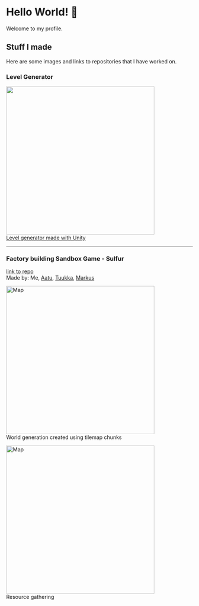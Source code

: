 # Hello World! 👋
Welcome to my profile.

## Stuff I made
Here are some images and links to repositories that I have worked on.
### Level Generator
<img src="https://github.com/user-attachments/assets/a8d8a641-2bb4-4282-852d-e1b5fb107ff0" width="400" /><br>
[Level generator made with Unity](https://github.com/kahegit/level-generator)

---

### Factory building Sandbox Game - Sulfur

[link to repo](https://github.com/kahegit/group_6)  
Made by: Me, [Aatu](https://github.com/A2Pupsa), [Tuukka](https://github.com/Farmapu), [Markus](https://github.com/MaKe141)  

<img width="400" alt="Map" src="https://github.com/user-attachments/assets/79ec5bd3-0902-4c16-862d-4a72224a33c6" /><br>
World generation created using tilemap chunks  
  
<img width="400" alt="Map" src="https://github.com/user-attachments/assets/b9ec8c43-f5b2-461e-bba2-a1da79876058" /><br>
Resource gathering  


<!--
**kahegit/kahegit** is a ✨ _special_ ✨ repository because its `README.md` (this file) appears on your GitHub profile.

Here are some ideas to get you started:

- 🔭 I’m currently working on ...
- 🌱 I’m currently learning ...
- 👯 I’m looking to collaborate on ...
- 🤔 I’m looking for help with ...
- 💬 Ask me about ...
- 📫 How to reach me: ...
- 😄 Pronouns: ...
- ⚡ Fun fact: ...
-->
